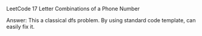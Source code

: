 LeetCode 17 Letter Combinations of a Phone Number

Answer:
    This a classical dfs problem. By using standard code template, can easily fix it.
